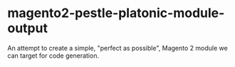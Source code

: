 # magento2-pestle-platonic-module-output
An attempt to create a simple, "perfect as possible", Magento 2 module we can target for code generation.
